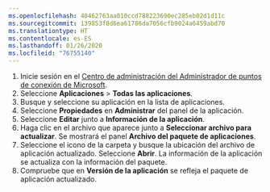 ```yaml
---
ms.openlocfilehash: 40462763aa010ccd788223690ec285eb02d1d11c
ms.sourcegitcommit: 139853f8d6ea61786da7056cfb9024a6459abd70
ms.translationtype: HT
ms.contentlocale: es-ES
ms.lasthandoff: 01/26/2020
ms.locfileid: "76755140"
---
```


1. Inicie sesión en el [Centro de administración del Administrador de puntos de conexión de Microsoft](https://go.microsoft.com/fwlink/?linkid=2109431).
2. Seleccione **Aplicaciones** > **Todas las aplicaciones**.
3. Busque y seleccione su aplicación en la lista de aplicaciones.  
4. Seleccione **Propiedades** en **Administrar** del panel de la aplicación.
5. Seleccione **Editar** junto a **Información de la aplicación**.  
6. Haga clic en el archivo que aparece junto a **Seleccionar archivo para actualizar**. Se mostrará el panel **Archivo del paquete de aplicaciones**.
7. Seleccione el icono de la carpeta y busque la ubicación del archivo de aplicación actualizado. Seleccione **Abrir**. La información de la aplicación se actualiza con la información del paquete.  
8. Compruebe que en **Versión de la aplicación** se refleja el paquete de aplicación actualizado.